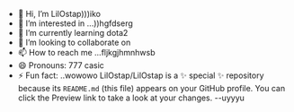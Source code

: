 - 👋 Hi, I’m LilOstap)))iko
- 👀 I’m interested in ...))hgfdserg
- 🌱 I’m currently learning dota2
- 💞️ I’m looking to collaborate on 
- 📫 How to reach me ...fljkgjhmnhwsb
- 😄 Pronouns: 777 casic
- ⚡ Fun fact: ..wowowo
LilOstap/LilOstap is a ✨ special ✨ repository because its `README.md` (this file) appears on your GitHub profile.
You can click the Preview link to take a look at your changes.
--uyyyu

